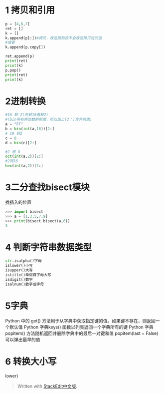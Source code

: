 
# 1 拷贝和引用
```py
p = [4,6,7]
ret = []
k = []
k.append(p[:])#拷贝，改变原列表不会改变拷贝后的值
#或者
k.append(p.copy[])

ret.append(p)
print(ret)
print(k)
p.pop()
print(ret)
print(k)
```
# 2进制转换
```py
#16 转 2(先转10再转2)
#(bin带有两位数的前缀，所以加上[2：]舍弃前缀)
a = "FF"
b = bin(int(a,16))[2:]
# 10 转2
c = 8
d = bin(c)[2:]

#2 转 8
oct(int(a,2))[2:]
#2转16
hex(int(a,2))[2:]


```
# 3二分查找bisect模块
找插入的位置

```py
>>> import bisect
>>> a = [1,3,5,7,9]
>>> print(bisect.bisect(a,6))
3
```
# 4 判断字符串数据类型

```py
str.isalpha()字母
islower()小写
isupper()大写
istitle()单词首字母大写
isdigit()数字
isalnum()数字或字母
```

# 5字典
Python 中的 get() 方法用于从字典中获取指定键的值。如果键不存在，则返回一个默认值
Python 字典keys() 函数以列表返回一个字典所有的键
Python 字典 popitem() 方法随机返回并删除字典中的最后一对键和值 popitem(last = False)可以弹出最早的值

# 6 转换大小写
lower)

> 
> Written with [StackEdit中文版](https://stackedit.cn/).

<!--stackedit_data:
eyJoaXN0b3J5IjpbLTIzOTk2MTY5NywxMDE3MTM5MTldfQ==
-->